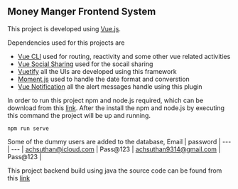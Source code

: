 ## Money Manger Frontend System


This project is developed using [Vue.js](https://vuejs.org).

Dependencies used for this projects are
- [Vue CLI](https://cli.vuejs.org) used for routing, reactivity and some other vue related activities
- [Vue Social Sharing](https://www.npmjs.com/package/vue-social-sharing) used for the socail sharing
- [Vuetify](https://vuetifyjs.com/en/) all the UIs are developed using this framework
- [Moment.js](https://momentjs.com) used to handle the date format and converstion
- [Vue Notification](https://www.npmjs.com/package/vue-notification) all the alert messages handle using this plugin

In order to run this project npm and node.js required, which can be download from this [link](https://nodejs.org/en/download/). After the install the npm and node.js by executing this command the project will be up and running.

```
npm run serve
```

Some of the dummy users are added to the database, 
Email | password | 
--- | --- |
achsuthan@icloud.com | Pass@123 |
achsuthan9314@gmail.com | Pass@123 |

This project backend build using java the source code can be found from this [link](https://github.com/Achsuthan/money_manager_backend)
